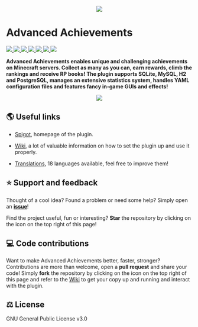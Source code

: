 <p align="center">
<img src ="https://github.com/PyvesB/advanced-achievements/blob/master/images/banner.png?raw=true" />
<br/>
</p>

# Advanced Achievements

<a href="https://github.com/PyvesB/advanced-achievements/actions?query=workflow%3A%22Build+project+and+validate+formatting%22">
<img src ="https://img.shields.io/github/workflow/status/PyvesB/advanced-achievements/Build%20project%20and%20validate%20formatting" />
</a>
<a href="https://github.com/PyvesB/advanced-achievements/blob/master/LICENSE">
<img src ="https://img.shields.io/github/license/PyvesB/advanced-achievements" />
</a>
  <a href="https://github.com/PyvesB/advanced-achievements/releases">
<img src ="https://img.shields.io/github/release/PyvesB/advanced-achievements" />
</a>
<a href="https://github.com/PyvesB/advanced-achievements/issues">
<img src ="https://img.shields.io/github/issues/PyvesB/advanced-achievements" />
</a>
<a href="https://github.com/PyvesB/advanced-achievements/stargazers">
<img src ="https://img.shields.io/github/stars/PyvesB/advanced-achievements" />
</a>
<a href="https://github.com/PyvesB/advanced-achievements/network">
<img src ="https://img.shields.io/github/forks/PyvesB/advanced-achievements" />
</a>
<a href="https://github.com/PyvesB/advanced-achievements/contributors">
<img src ="https://img.shields.io/github/contributors/PyvesB/advanced-achievements" />
</a>

**Advanced Achievements enables unique and challenging achievements on Minecraft servers. Collect as many as you can, earn rewards, climb the rankings and receive RP books! The plugin supports SQLite, MySQL, H2 and PostgreSQL, manages an extensive statistics system, handles YAML configuration files and features fancy in-game GUIs and effects!**

<p align="center">
<img src ="https://github.com/PyvesB/advanced-achievements/blob/master/images/walking-dead-screenshot.png?raw=true" />
<br/>
</p>

## :earth_americas: Useful links

* [Spigot](https://www.spigotmc.org/resources/advanced-achievements.83466), homepage of the plugin.

* [Wiki](https://github.com/PyvesB/advanced-achievements/wiki), a lot of valuable information on how to set the plugin up and use it properly.

* [Translations](https://github.com/PyvesB/advanced-achievements/tree/master/advanced-achievements-plugin/src/main/resources), 18 languages available, feel free to improve them!

## :star: Support and feedback

Thought of a cool idea? Found a problem or need some help? Simply open an [**issue**](https://github.com/PyvesB/advanced-achievements/issues)!

Find the project useful, fun or interesting? **Star** the repository by clicking on the icon on the top right of this page!

## :computer: Code contributions

Want to make Advanced Achievements better, faster, stronger? Contributions are more than welcome, open a **pull request** and share your code! Simply **fork** the repository by clicking on the icon on the top right of this page and refer to the [Wiki](https://github.com/PyvesB/advanced-achievements/wiki/Developers) to get your copy up and running and interact with the plugin.

## :balance_scale: License 

GNU General Public License v3.0
